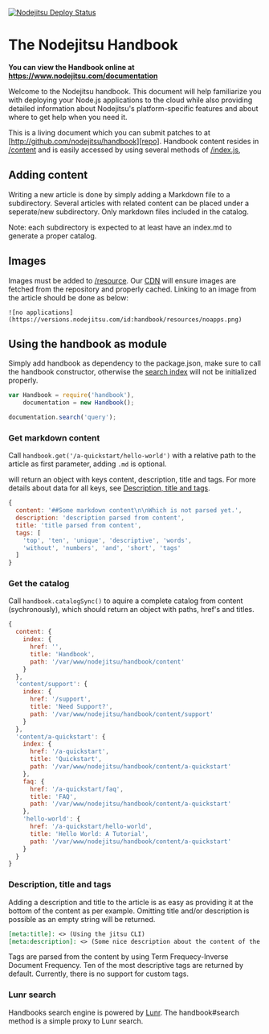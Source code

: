 [![Nodejitsu Deploy Status][status]](https://webops.nodejitsu.com#nodejitsu/webhooks)

[status]: https://webhooks.nodejitsu.com/nodejitsu/handbook.png

# The Nodejitsu Handbook

**You can view the Handbook online at https://www.nodejitsu.com/documentation**

Welcome to the Nodejitsu handbook. This document will help familiarize you with 
deploying your Node.js applications to the cloud while also providing detailed 
information about Nodejitsu's platform-specific features and about where to get 
help when you need it.

This is a living document which you can submit patches to at
[http://github.com/nodejitsu/handbook][repo].
Handbook content resides in [/content][content] and is easily accessed by using
several methods of [/index.js][handbook],

[repo]: http://github.com/nodejitsu/handbook
[content]: https://github.com/nodejitsu/handbook/tree/master/content
[handbook]: https://github.com/nodejitsu/handbook/blob/master/index.js

## Adding content
Writing a new article is done by simply adding a Markdown file to a subdirectory.
Several articles with related content can be placed under a seperate/new
subdirectory. Only markdown files included in the catalog. 

Note: each subdirectory is expected to at least have an index.md to generate a
proper catalog.

## Images
Images must be added to [/resource][resource]. Our [CDN][cdn] will ensure 
images are fetched from the repository and properly cached. Linking to an 
image from the article should be done as below:

```
![no applications](https://versions.nodejitsu.com/id:handbook/resources/noapps.png)
```

[resource]: https://github.com/nodejitsu/handbook/tree/master/resource
[cdn]: http://versions.nodejitsu.com

## Using the handbook as module
Simply add handbook as dependency to the package.json, make sure to call the
handbook constructor, otherwise the [search index][lunr] will not be initialized
properly.

``` javascript
var Handbook = require('handbook'),
    documentation = new Handbook();

documentation.search('query');
```

[lunr]: #lunr-search 

### Get markdown content
Call `handbook.get('/a-quickstart/hello-world')` with a relative path to the
article as first parameter, adding `.md` is optional.

will return an object with keys content, description, title and tags. For more
details about data for all keys, see [Description, title and tags][description].

``` javascript
{
  content: '##Some markdown content\n\nWhich is not parsed yet.',
  description: 'description parsed from content',
  title: 'title parsed from content',
  tags: [
    'top', 'ten', 'unique', 'descriptive', 'words', 
    'without', 'numbers', 'and', 'short', 'tags'
  ] 
}
```

[description]: #description-title-and-tags 

### Get the catalog
Call `handbook.catalogSync()` to aquire a complete catalog from content
(sychronously), which should return an object with paths, href's and titles.

``` javascript
{ 
  content: { 
    index: { 
      href: '',
      title: 'Handbook',
      path: '/var/www/nodejitsu/handbook/content' 
    } 
  },
  'content/support': { 
    index: { 
      href: '/support',
      title: 'Need Support?',
      path: '/var/www/nodejitsu/handbook/content/support' 
    } 
  },
  'content/a-quickstart': { 
    index: { 
      href: '/a-quickstart',
      title: 'Quickstart',
      path: '/var/www/nodejitsu/handbook/content/a-quickstart' 
    },
    faq: { 
      href: '/a-quickstart/faq',
      title: 'FAQ',
      path: '/var/www/nodejitsu/handbook/content/a-quickstart' 
    },
    'hello-world': { 
      href: '/a-quickstart/hello-world',
      title: 'Hello World: A Tutorial',
      path: '/var/www/nodejitsu/handbook/content/a-quickstart' 
    } 
  }
}
```

### Description, title and tags
Adding a description and title to the article is as easy as providing it at the
bottom of the content as per example. Omitting title and/or description is
possible as an empty string will be returned.

``` markdown
[meta:title]: <> (Using the jitsu CLI)
[meta:description]: <> (Some nice description about the content of the article)
```

Tags are parsed from the content by using Term Frequecy-Inverse Document
Frequency. Ten of the most descriptive tags are returned by default. Currently,
there is no support for custom tags.

### Lunr search
Handbooks search engine is powered by [Lunr][github-lunr]. The handbook#search
method is a simple proxy to Lunr search.

[github-lunr]: https://github.com/olivernn/lunr.js 
